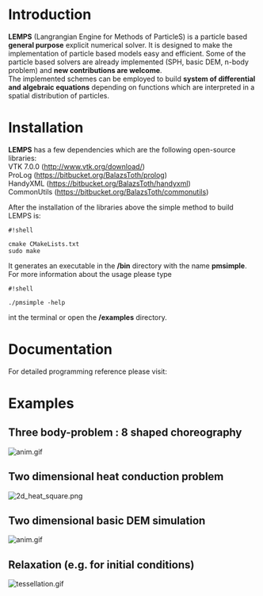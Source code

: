 # Introduction #
**LEMPS** (Langrangian Engine for Methods of ParticleS) is a particle based **general purpose** explicit numerical solver. It is designed to make the implementation of particle based models easy and efficient. Some of the particle based solvers are already implemented (SPH, basic DEM, n-body problem) and **new contributions are welcome**.  
The implemented schemes can be employed to build **system of differential and algebraic equations** depending on functions which are interpreted in a spatial distribution of particles.
# Installation #

**LEMPS** has a few dependencies which are the following open-source libraries:  
VTK 7.0.0 (http://www.vtk.org/download/)  
ProLog (https://bitbucket.org/BalazsToth/prolog)  
HandyXML (https://bitbucket.org/BalazsToth/handyxml)  
CommonUtils (https://bitbucket.org/BalazsToth/commonutils)  

After the installation of the libraries above the simple method to build LEMPS is: 

```
#!shell

cmake CMakeLists.txt
sudo make
```
It generates an executable in the **<LEMPS dir>/bin** directory with the name **pmsimple**.
For more information about the usage please type

```
#!shell

./pmsimple -help
```
int the terminal or open the **<LEMPS dir>/examples** directory.

# Documentation #

For detailed programming reference please visit:

# Examples #

## Three body-problem : 8 shaped choreography ##
![anim.gif](https://bitbucket.org/repo/yraAqM/images/2159458539-anim.gif)
## Two dimensional heat conduction problem ##
![2d_heat_square.png](https://bitbucket.org/repo/yraAqM/images/3091408574-2d_heat_square.png)
## Two dimensional basic DEM simulation ##
![anim.gif](https://bitbucket.org/repo/yraAqM/images/1876226342-anim.gif)
## Relaxation (e.g. for initial conditions)
![tessellation.gif](https://bitbucket.org/repo/yraAqM/images/647679836-tessellation.gif)